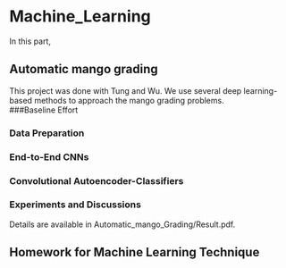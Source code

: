 
# Machine_Learning

In this part, 

## Automatic mango grading
This project was done with Tung and Wu. We use several deep learning-based methods to approach the mango grading problems.  
###Baseline Effort

### Data Preparation

### End-to-End CNNs

### Convolutional Autoencoder-Classifiers

### Experiments and Discussions


Details are available in Automatic_mango_Grading/Result.pdf.

## Homework for Machine Learning Technique
